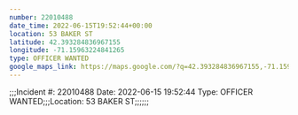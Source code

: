 ```yaml
---
number: 22010488
date_time: 2022-06-15T19:52:44+00:00
location: 53 BAKER ST
latitude: 42.393284836967155
longitude: -71.15963224841265
type: OFFICER WANTED
google_maps_link: https://maps.google.com/?q=42.393284836967155,-71.15963224841265
---
```


;;;Incident #: 22010488   Date: 2022-06-15 19:52:44   Type: OFFICER WANTED;;;Location: 53 BAKER ST;;;;;;
